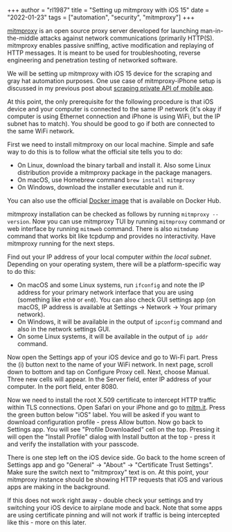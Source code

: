 +++
author = "rl1987"
title = "Setting up mitmproxy with iOS 15"
date = "2022-01-23"
tags = ["automation", "security", "mitmproxy"]
+++

[mitmproxy](https://mitmproxy.org/) is an open source proxy server developed for launching 
man-in-the-middle attacks against network communications (primarily HTTP(S). mitmproxy 
enables passive sniffing, active modification and replaying of HTTP messages. It is meant 
to be used for troubleshooting, reverse engineering and penetration testing of networked
software. 

We will be setting up mitmproxy with iOS 15 device for the scraping and gray hat automation
purposes. One use case of mitmproxy-iPhone setup is discussed in my previous post about
[scraping private API of mobile app](/post/using-python-and-mitmproxy-to-scrape-private-api-of-mobile-app/).

At this point, the only prerequisite for the following procedure is that iOS device and your
computer is connected to the same IP network (it's okay if computer is using Ethernet connection
and iPhone is using WiFi, but the IP subnet has to match). You should be good to go if both are 
connected to the same WiFi network.

First we need to install mitmproxy on our local machine. Simple and safe way to do this is to
follow what the official site tells you to do:

* On Linux, download the binary tarball and install it. Also some Linux distribution provide a
mitmproxy package in the package managers.
* On macOS, use Homebrew command `brew install mitmproxy`
* On Windows, download the installer executable and run it.

You can also use the official [Docker image](https://hub.docker.com/r/mitmproxy/mitmproxy/) that
is available on Docker Hub.

mitmproxy installation can be checked as follows by running `mitmproxy --version`. Now you
can use mitmproxy TUI by running `mitmproxy` command or web interface by running `mitmweb`
command. There is also `mitmdump` command that works bit like tcpdump and provides no interactivity.
Have mitmproxy running for the next steps.

Find out your IP address of your local computer *within the local subnet*. Depending on your 
operating system, there will be a platform-specific way to do this:

* On macOS and some Linux systems, run `ifconfig` and note the IP address for your primary 
network interface that you are using (something like `eth0` or `en0`). You can also check GUI
settings app (on macOS, IP address is available at Settings -> Network -> Your primary network).
* On Windows, it will be available in the output of `ipconfig` command and also in the network
settings GUI.
* On some Linux systems, it will be available in the output of `ip addr` command.

Now open the Settings app of your iOS device and go to Wi-Fi part. Press the (i) button next
to the name of your WiFi network. In next page, scroll down to bottom and tap on Configure
Proxy cell. Next, choose Manual. Three new cells will appear. In the Server field, enter 
IP address of your computer. In the port field, enter 8080.

Now we need to install the root X.509 certificate to intercept HTTP traffic within TLS
connections. Open Safari on your iPhone and go to [mitm.it](http://mitm.it). Press the green
button below "iOS" label. You will be asked if you want to download configuration profile -
press Allow button. Now go back to Settings app. You will see "Profile Downloaded" cell on 
the top. Pressing it will open the "Install Profile" dialog with Install button at the top - 
press it and verify the installation with your passcode. 

There is one step left on the iOS device side. Go back to the home screen of Settings app 
and go "General" -> "About" -> "Certificate Trust Settings". Make sure the switch next to
"mitmproxy" text is on. At this point, your mitmproxy instance should be showing HTTP
requests that iOS and various apps are making in the background. 

If this does not work right away - double check your settings and try switching your iOS
device to airplane mode and back. Note that some apps are using certificate pinning and
will not work if traffic is being intercepted like this - more on this later.

